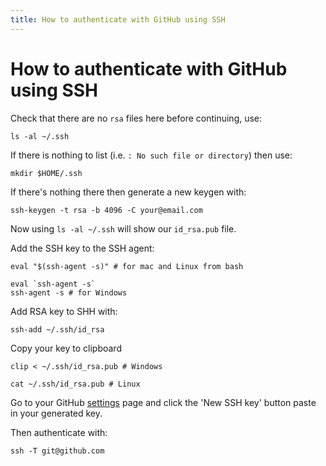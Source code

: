 ```yaml
---
title: How to authenticate with GitHub using SSH
---
```


# How to authenticate with GitHub using SSH

Check that there are no `rsa` files here before continuing, use:

```shell
ls -al ~/.ssh
```

If there is nothing to list (i.e. `: No such file or directory`) then use:

```shell
mkdir $HOME/.ssh
```

If there's nothing there then generate a new keygen with:

```shell
ssh-keygen -t rsa -b 4096 -C your@email.com
```

Now using `ls -al ~/.ssh` will show our `id_rsa.pub` file.

Add the SSH key to the SSH agent:

```shell
eval "$(ssh-agent -s)" # for mac and Linux from bash
```

```shell
eval `ssh-agent -s`
ssh-agent -s # for Windows
```

Add RSA key to SHH with:

```shell
ssh-add ~/.ssh/id_rsa
```

Copy your key to clipboard

```shell
clip < ~/.ssh/id_rsa.pub # Windows
```

```shell
cat ~/.ssh/id_rsa.pub # Linux
```

Go to your GitHub [settings](https://github.com/settings/keys) page and click the 'New SSH key' button paste in your generated key.

Then authenticate with:

```shell
ssh -T git@github.com
```
